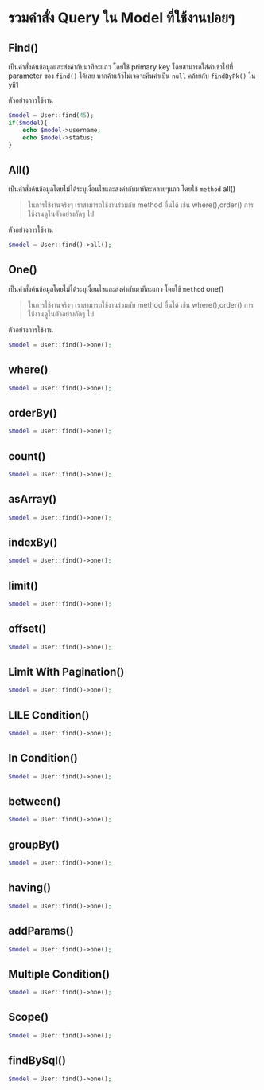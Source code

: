 # รวมคำสั่ง Query ใน Model ที่ใช้งานบ่อยๆ

## Find()
เป็นคำสั่งค้นข้อมูลและส่งค่ากับมาทีละแถว โดยใช้ primary key โดยสามารถใส่ค่าเข้าไปที่ parameter ของ `find()` ได้เลย หากค้าแล้วไม่เจอจะคืนค่าเป็น `null` คล้ายกับ `findByPk()` ใน yii1

ตัวอย่างการใช้งาน
```php
$model = User::find(45);
if($model){
	echo $model->username;
	echo $model->status;
}
```

## All()
เป็นคำสั่งค้นข้อมูลโดยไม่ได้ระบุเงื่อนไขและส่งค่ากับมาทีละหลายๆแถว โดยใช้ `method` all()
> ในการใช้งานจริงๆ เราสามารถใช้งานร่วมกับ method อื่นได้ เช่น where(),order() การใช้งานดูในตัวอย่างถัดๆ ไป

ตัวอย่างการใช้งาน
```php
$model = User::find()->all();

```
## One()
เป็นคำสั่งค้นข้อมูลโดยไม่ได้ระบุเงื่อนไขและส่งค่ากับมาทีละแถว โดยใช้ `method` one()
> ในการใช้งานจริงๆ เราสามารถใช้งานร่วมกับ method อื่นได้ เช่น where(),order() การใช้งานดูในตัวอย่างถัดๆ ไป

ตัวอย่างการใช้งาน
```php
$model = User::find()->one();

```

## where()
```php
$model = User::find()->one();

```
## orderBy()
```php
$model = User::find()->one();

```
## count()
```php
$model = User::find()->one();

```
## asArray()
```php
$model = User::find()->one();

```
## indexBy()
```php
$model = User::find()->one();

```
## limit()
```php
$model = User::find()->one();

```
## offset()
```php
$model = User::find()->one();

```
## Limit With Pagination()
```php
$model = User::find()->one();

```
## LILE Condition()
```php
$model = User::find()->one();

```
## In Condition()
```php
$model = User::find()->one();

```
## between()
```php
$model = User::find()->one();

```
## groupBy()
```php
$model = User::find()->one();

```
## having()
```php
$model = User::find()->one();

```
## addParams()
```php
$model = User::find()->one();

```
## Multiple Condition()
```php
$model = User::find()->one();

```
## Scope()
```php
$model = User::find()->one();

```
## findBySql()
```php
$model = User::find()->one();

```
